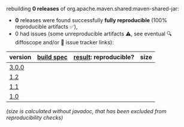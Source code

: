 rebuilding **0 releases** of org.apache.maven.shared:maven-shared-jar:
- **0** releases were found successfully **fully reproducible** (100% reproducible artifacts :white_check_mark:),
- 0 had issues (some unreproducible artifacts :warning:, see eventual :mag: diffoscope and/or :memo: issue tracker links):

| version | [build spec](/BUILDSPEC.md) | [result](https://reproducible-builds.org/docs/jvm/): reproducible? | size |
| -- | --------- | ------ | -- |
| [3.0.0](https://central.sonatype.com/artifact/org.apache.maven.shared/maven-shared-jar/3.0.0/pom) | | | |
| [1.2](https://central.sonatype.com/artifact/org.apache.maven.shared/maven-shared-jar/1.2/pom) | | | |
| [1.1](https://central.sonatype.com/artifact/org.apache.maven.shared/maven-shared-jar/1.1/pom) | | | |
| [1.0](https://central.sonatype.com/artifact/org.apache.maven.shared/maven-shared-jar/1.0/pom) | | | |

<i>(size is calculated without javadoc, that has been excluded from reproducibility checks)</i>
